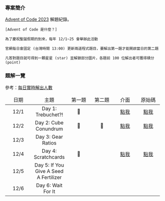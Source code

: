### 專案簡介

<a href="https://adventofcode.com/" target="_blank">Advent of Code 2023</a> 解題紀錄。

```
[Advent of Code 是什麼？]

為了慶祝聖誕假期的到來，每年 12/1~25 會舉辦此活動

官網每日會固定 (台灣時間 13:00) 更新兩道程式題目，要解出第一題才能開啟當日的第二題

凡答對題目就可得到一顆星星 (star) 並解鎖部分圖片，各題前 100 位解出者可獲得積分 (point)
```


### 題解一覽

參考：<a href="https://adventofcode.com/2023/stats" target="blank">每日實時解出人數</a>

<table style="table-layout: fixed">
    <thead>
        <td align="center" width="100vmax">日期</td>
        <td align="center">主題</td>
        <td align="center" width="100vmax">第一題</td>
        <td align="center" width="100vmax">第二題</td>
        <td align="center" width="100vmax">介面</td>
        <td align="center" width="100vmax">原始碼</td>
    </thead>
    <tr>
        <td align="center">12/1</td>
        <td align="center">Day 1: Trebuchet?!</td>
				<td align="center">💙</td>
				<td align="center"></td>
        <td align="center"><a href="https://htmlpreview.github.io/?https://github.com/Lynn19950915/Advent_of_Code/blob/main/Day%201.htm">點我</a></td>
        <td align="center"><a href="Day%201.htm">點我</a></td>
    </tr>
		<tr>
        <td align="center">12/2</td>
        <td align="center">Day 2: Cube Conundrum</td>
				<td align="center">💙</td>
				<td align="center">💛</td>
        <td align="center"><a href="https://htmlpreview.github.io/?https://github.com/Lynn19950915/Advent_of_Code/blob/main/Day%202.htm">點我</a></td>
        <td align="center"><a href="Day%202.htm">點我</td>
    </tr>
		<tr>
        <td align="center">12/3</td>
        <td align="center">Day 3: Gear Ratios</td>
				<td align="center"></td>
				<td align="center"></td>
        <td align="center"></td>
        <td align="center"></td>
    </tr>
		<tr>
        <td align="center">12/4</td>
        <td align="center">Day 4: Scratchcards</td>
				<td align="center">💙</td>
				<td align="center"></td>
        <td align="center"><a href="https://htmlpreview.github.io/?https://github.com/Lynn19950915/Advent_of_Code/blob/main/Day%204.htm">點我</a></td>
        <td align="center"><a href="Day%204.htm">點我</td>
    </tr>
		<tr>
        <td align="center">12/5</td>
        <td align="center">Day 5: If You Give A Seed A Fertilizer</td>
				<td align="center"></td>
				<td align="center"></td>
        <td align="center"></td>
        <td align="center"></td>
    </tr>
		<tr>
        <td align="center">12/6</td>
        <td align="center">Day 6: Wait For It</td>
				<td align="center"></td>
				<td align="center"></td>
        <td align="center"></td>
        <td align="center"></td>
    </tr>
</table>

